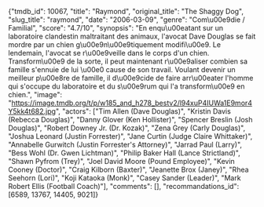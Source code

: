 {"tmdb_id": 10067, "title": "Raymond", "original_title": "The Shaggy Dog", "slug_title": "raymond", "date": "2006-03-09", "genre": "Com\u00e9die / Familial", "score": "4.7/10", "synopsis": "En enqu\u00eatant sur un laboratoire clandestin maltraitant des animaux, l'avocat Dave Douglas se fait mordre par un chien g\u00e9n\u00e9tiquement modifi\u00e9. Le lendemain, l'avocat se r\u00e9veille dans le corps d'un chien. Transform\u00e9 de la sorte, il peut maintenant r\u00e9aliser combien sa famille s'ennuie de lui \u00e0 cause de son travail. Voulant devenir un meilleur p\u00e8re de famille, il d\u00e9cide de faire arr\u00eater l'homme qui s'occupe du laboratoire et du s\u00e9rum qui l'a transform\u00e9 en chien.", "image": "https://image.tmdb.org/t/p/w185_and_h278_bestv2/l94xuP4IUWa1E9mor4Y5kk4t682.jpg", "actors": ["Tim Allen (Dave Douglas)", "Kristin Davis (Rebecca Douglas)", "Danny Glover (Ken Hollister)", "Spencer Breslin (Josh Douglas)", "Robert Downey Jr. (Dr. Kozak)", "Zena Grey (Carly Douglas)", "Joshua Leonard (Justin Forrester)", "Jane Curtin (Judge Claire Whittaker)", "Annabelle Gurwitch (Justin Forrester's Attorney)", "Jarrad Paul (Larry)", "Bess Wohl (Dr. Gwen Lichtman)", "Philip Baker Hall (Lance Strictland)", "Shawn Pyfrom (Trey)", "Joel David Moore (Pound Employee)", "Kevin Cooney (Doctor)", "Craig Kilborn (Baxter)", "Jeanette Brox (Janey)", "Rhea Seehorn (Lori)", "Koji Kataoka (Monk)", "Casey Sander (Leader)", "Mark Robert Ellis (Football Coach)"], "comments": [], "recommandations_id": [6589, 13767, 14405, 9021]}